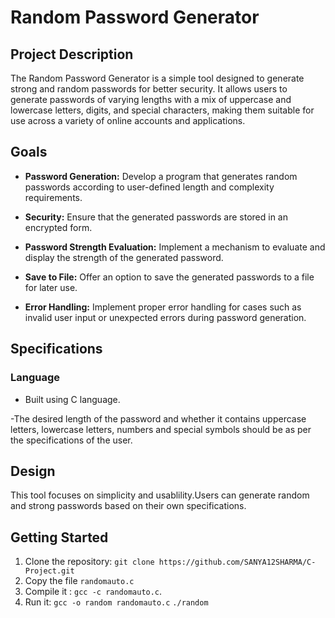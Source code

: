 # Random Password Generator 

## Project Description

The Random Password Generator is a simple tool designed to generate strong and random passwords for better security. It allows users to generate passwords of varying lengths with a mix of uppercase and lowercase letters, digits, and special characters, making them suitable for use across a variety of online accounts and applications.

## Goals

- **Password Generation:** Develop a program that generates random passwords according to user-defined length and complexity requirements.

- **Security:** Ensure that the generated passwords are stored in an encrypted form.

- **Password Strength Evaluation:** Implement a mechanism to evaluate and display the strength of the generated password.

- **Save to File:** Offer an option to save the generated passwords to a file for later use.

- **Error Handling:** Implement proper error handling for cases such as invalid user input or unexpected errors during password generation.

## Specifications

### Language

- Built using C language.

-The desired length of the password and whether it contains uppercase letters, lowercase letters, numbers and special symbols should be as per the specifications of the user.

## Design

This tool focuses on simplicity and usablility.Users can generate random and strong passwords based on their own specifications.


## Getting Started

1. Clone the repository: `git clone https://github.com/SANYA12SHARMA/C-Project.git`
2. Copy the file `randomauto.c`
3. Compile it : `gcc -c randomauto.c`.
4. Run it:
 `gcc -o random randomauto.c`
 `./random`



